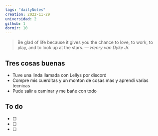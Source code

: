 ```yaml
---
tags: "dailyNotes"
creation: 2022-11-29
universidad: 2
github: 1
dormir: 10
---
```


> Be glad of life because it gives you the chance to love, to work, to play, and to look up at the stars.
> — <cite>Henry van Dyke Jr.</cite>

## Tres cosas buenas 
- Tuve una linda llamada con Lellys por discord
- Compre mis cuerditas y un monton de cosas mas y aprendi varias tecnicas
- Pude salir a caminar y me bañe con todo

## To do
- [ ] 
- [ ] 
- [ ] 
